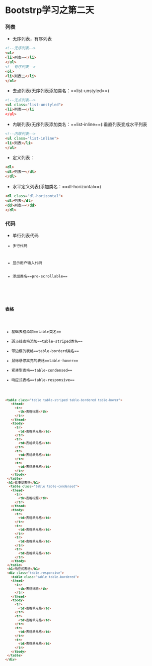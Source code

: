 # Bootstrp学习之第二天

### 列表
* 无序列表，有序列表

```html
<!--无序列表-->
<ul>
<li>列表一</li>
</ul>
<!--有序列表-->
<ol>
<li>列表二</li>
</ol>
```

* 去点列表(无序列表添加类名：==list-unstyled==)

```html
<!--无点列表-->
<ul class="list-unstyled">
<li>列表一</li
</ul>
```

* 内联列表(无序列表添加类名：==list-inline==):垂直列表变成水平列表
```html
<!--内联列表-->
<ul class="list-inline">
<li>列表</li>
</ul>
```

* 定义列表：
```html
<dl>
<dt>列表一</dt>
</dl>
```

* 水平定义列表(添加类名：==dl-horizontal==)
```html
<dl class="dl-horizontal">
<dt>列表</dt>
<dd>列表一</dd>
</dl>
```

### 代码
* 单行列表代码<code>
* 多行代码<pre>
* 显示用户输入代码<kbd>
* <pre>添加类名==pre-scrollable==

### 表格
* 基础表格添加==table类名==
* 斑马线表格添加==table-striped类名==
* 带边框的表格==table-borderd类名==
* 鼠标悬停高亮的表格==table-hover==
* 紧凑型表格==table-condensed==
* 响应式表格==table-responsive==
```html
<table class="table table-striped table-bordered table-hover">
   <thead>
     <tr>
       <th>表格标题</th>
     </tr>
   </thead>
   <tbody>
     <tr>
       <td>表格单元格</td>
     </tr>
     <tr>
       <td>表格单元格</td>
     </tr>
     <tr>
       <td>表格单元格</td>
     </tr>
     <tr>
       <td>表格单元格</td>
     </tr>
   </tbody>
 </table>
 <h1>紧凑型表格</h1>
  <table class="table table-condensed">
   <thead>
     <tr>
       <th>表格标题</th>
     </tr>
   </thead>
   <tbody>
     <tr>
       <td>表格单元格</td>
     </tr>
     <tr>
       <td>表格单元格</td>
     </tr>
     <tr>
       <td>表格单元格</td>
     </tr>
     <tr>
       <td>表格单元格</td>
     </tr>
   </tbody>
 </table>
 <h1>响应式表格</h1>
 <div class="table-responsive">
   <table class="table table-bordered">
   <thead>
     <tr>
       <th>表格标题</th>
     </tr>
   </thead>
   <tbody>
     <tr>
       <td>表格单元格</td>
     </tr>
     <tr>
       <td>表格单元格</td>
     </tr>
     <tr>
       <td>表格单元格</td>
     </tr>
     <tr>
       <td>表格单元格</td>
     </tr>
   </tbody>
 </table>
</div>
```


